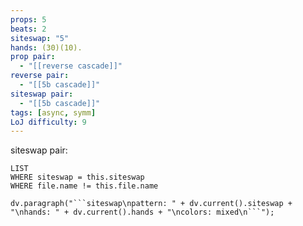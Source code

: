 ```yaml
---
props: 5
beats: 2
siteswap: "5"
hands: (30)(10).
prop pair:
  - "[[reverse cascade]]"
reverse pair:
  - "[[5b cascade]]"
siteswap pair:
  - "[[5b cascade]]"
tags: [async, symm]
LoJ difficulty: 9
---
```

siteswap pair:
```dataview
LIST
WHERE siteswap = this.siteswap
WHERE file.name != this.file.name
```
```dataviewjs
dv.paragraph("```siteswap\npattern: " + dv.current().siteswap + "\nhands: " + dv.current().hands + "\ncolors: mixed\n```");
```
